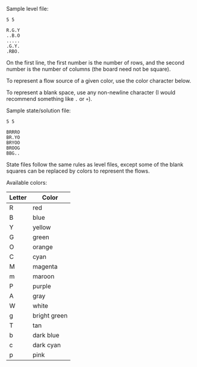 Sample level file:

```
5 5

R.G.Y
..B.O
.....
.G.Y.
.RBO.
```

On the first line, the first number is the number of rows, and the second number is the number of columns (the board need not be square).

To represent a flow source of a given color, use the color character below.

To represent a blank space, use any non-newline character (I would recommend something like `.` or `+`).

Sample state/solution file:

```
5 5

BRRRO
BR.YO
BRYOO
BROOG
BBG..
```

State files follow the same rules as level files, except some of the blank squares can be replaced by colors to represent the flows.

Available colors:

| Letter | Color        |
|--------|--------------|
| R      | red          |
| B      | blue         |
| Y      | yellow       |
| G      | green        |
| O      | orange       |
| C      | cyan         |
| M      | magenta      |
| m      | maroon       |
| P      | purple       |
| A      | gray         |
| W      | white        |
| g      | bright green |
| T      | tan          |
| b      | dark blue    |
| c      | dark cyan    |
| p      | pink         |
